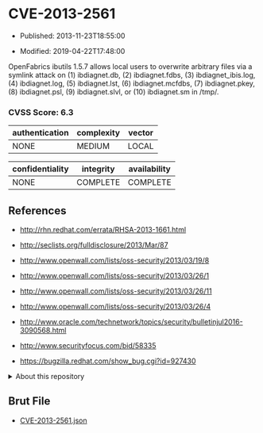 # CVE-2013-2561

- Published: 2013-11-23T18:55:00

- Modified: 2019-04-22T17:48:00

OpenFabrics ibutils 1.5.7 allows local users to overwrite arbitrary files via a symlink attack on (1) ibdiagnet.db, (2) ibdiagnet.fdbs, (3) ibdiagnet_ibis.log, (4) ibdiagnet.log, (5) ibdiagnet.lst, (6) ibdiagnet.mcfdbs, (7) ibdiagnet.pkey, (8) ibdiagnet.psl, (9) ibdiagnet.slvl, or (10) ibdiagnet.sm in /tmp/.

### CVSS Score: **6.3**

| authentication | complexity | vector |
| --- | --- | --- |
| NONE | MEDIUM | LOCAL |

| confidentiality | integrity | availability |
| --- | --- | --- |
| NONE | COMPLETE | COMPLETE |

## References

* http://rhn.redhat.com/errata/RHSA-2013-1661.html

* http://seclists.org/fulldisclosure/2013/Mar/87

* http://www.openwall.com/lists/oss-security/2013/03/19/8

* http://www.openwall.com/lists/oss-security/2013/03/26/1

* http://www.openwall.com/lists/oss-security/2013/03/26/11

* http://www.openwall.com/lists/oss-security/2013/03/26/4

* http://www.oracle.com/technetwork/topics/security/bulletinjul2016-3090568.html

* http://www.securityfocus.com/bid/58335

* https://bugzilla.redhat.com/show_bug.cgi?id=927430

<details>
<summary>About this repository</summary> 

  This repository is part of the project [Live Hack CVE](https://github.com/Live-Hack-CVE). Main website can be found [www.live-hack.org](https://www.live-hack.org) 
  
  Made by [Sn0wAlice](https://github.com/Sn0wAlice) for the people that care about security and need to have a feed of the latest CVEs. Hope you enjoy it, don't forget to star the repo and follow me on [Twitter](https://twitter.com/Sn0wAlice) and [Github](https://github.com/Sn0wAlice). And that is my [personnal website](https://www.alice-snow.me/)

  - [Home Page](https://github.com/Live-Hack-CVE)
  - [Framework](https://github.com/Live-Hack-CVE/cve-framework)
  - [CVE database](https://github.com/Live-Hack-CVE/full_database)
  - [Changelog](https://github.com/Live-Hack-CVE/Changelog)
</details>

## Brut File

* [CVE-2013-2561.json](https://raw.githubusercontent.com/Live-Hack-CVE/full_database/main/cves/2013/CVE-2013-2561.json)

